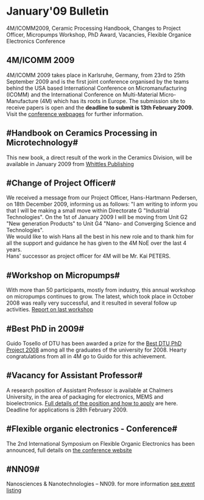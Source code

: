 # January'09 Bulletin

4M/ICOMM2009, Ceramic Processing Handbook, Changes to Project Officer, Micropumps Workshop, PhD Award, Vacancies, Flexible Organice Electronics Conference
<!--break-->
## 4M/ICOMM 2009

4M/ICOMM 2009 takes place in Karlsruhe, Germany, from 23rd to 25th September 2009 and is the first joint conference organised by the teams behind the USA based International Conference on Micromanufacturing (ICOMM) and the International Conference on Multi-Material Micro-Manufacture (4M) which has its roots in Europe. The submission site to receive papers is open and the **deadline to submit is 13th February 2009.** Visit the [conference webpages](http://www.4m-association.org/conference/2009 "conference webpages") for further information.

## #Handbook on Ceramics Processing in Microtechnology#


This new book, a direct result of the work in the Ceramics Division, will be available in January 2009 from [Whittles Publishing](http://moo.whittlespublishing.com/whittles/item/4575 "Whittles Publishing")

## #Change of Project Officer#


We received a message from our Project Officer, Hans-Hartmann Pedersen, on 18th December 2009, informing us as follows: "I am writing to inform you that I will be making a small move within Directorate G "Industrial Technologies". On the 1st of January 2009 I will be moving from Unit G2 "New generation Products" to Unit G4 "Nano- and Converging Science and Technologies".  
We would like to wish Hans all the best in his new role and to thank him for all the  support and guidance he has given to the 4M NoE over the last 4 years.    
Hans' successor as project officer for 4M will be Mr. Kai PETERS.

## #Workshop on Micropumps#


With more than 50 participants, mostly from industry, this annual workshop on micropumps continues to grow. The latest, which took place in October 2008 was really very successful, and  it resulted in several follow up activities. [Report on last workshop](http://www.4m-association.org/node/64 "Micropumps")

## #Best PhD in 2009#


Guido Tosello of DTU has been awarded a prize for the [Best DTU PhD Project 2008](http://www.4m-association.org/node/65 "DTU Article") among all the graduates of the university for 2008. Hearty congratulations from all in 4M go to Guido for this achievement. 

## #Vacancy for Assistant Professor#


A research position of Assistant Professor is available at Chalmers University, in the area of packaging for electronics, MEMS and bioelectronics. [Full details of the position and how to apply](http://www.4m-association.org/node/59 "Job details at Chalmers") are here. Deadline for applications is 28th February 2009.

## #Flexible organic electronics - Conference#


The 2nd International Symposium on Flexible Organic Electronics has been announced, full details on [the conference website](http://www.4m-association.org/node/66 "4M events list")

## #NN09#


Nanosciences & Nanotechnologies – NN09. for more information [see event listing](http://www.4m-association.org/node/67 "4M events list")